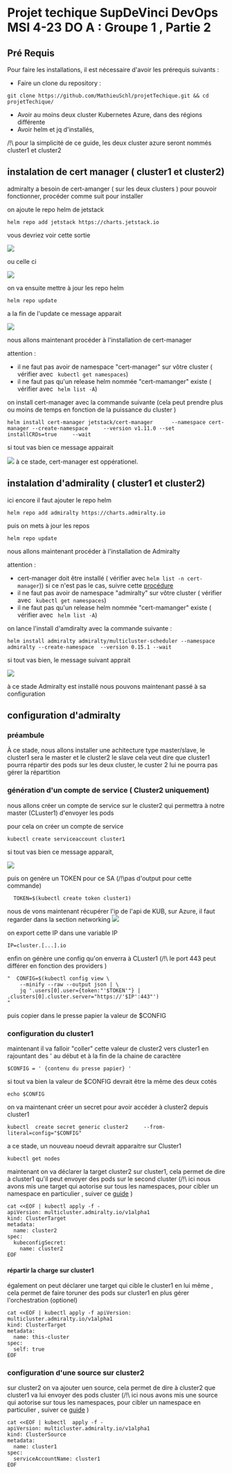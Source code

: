# Projet techique SupDeVinci DevOps MSI 4-23 DO A : Groupe 1 , Partie 2 

## Pré Requis 

Pour faire les installations, il est nécessaire d'avoir les prérequis suivants :

- Faire un clone du repository :
```
git clone https://github.com/MathieuSchl/projetTechique.git && cd projetTechique/
```
- Avoir au moins deux  cluster Kubernetes Azure, dans des régions différente   
- Avoir helm et jq d'installés, 

/!\ pour la simplicité de ce guide, les deux cluster azure seront nommés cluster1 et cluster2


## instalation de cert manager  ( cluster1 et cluster2)
admiralty a besoin de cert-amanger ( sur les deux clusters ) pour pouvoir fonctionner, procéder comme suit pour installer 

on ajoute le repo helm de jetstack 
```
helm repo add jetstack https://charts.jetstack.io
```
vous devriez voir cette sortie 

![](img/Admiralty/Cert-manager/helm_add_repo.jpg)

ou celle ci 

![](img/Admiralty/Cert-manager/repo_exisiting.png)

on va ensuite mettre à jour les repo helm 
```
helm repo update
```

a la fin de l'update ce message apparait 

![](img/Admiralty/update_helm_repo.jpg)

nous allons maintenant procéder à l'installation  de cert-manager 

attention : 
- il ne faut pas avoir de namespace "cert-manager" sur vôtre cluster  ( vérifier avec ``` kubectl get namespaces```)
- il ne faut pas qu'un release helm nommée "cert-mamanger" existe  ( vérifier avec ``` helm list -A```)

on install cert-manager avec la commande suivante  (cela peut prendre plus ou moins de temps en fonction de la puissance du cluster )
```
helm install cert-manager jetstack/cert-manager      --namespace cert-manager --create-namespace     --version v1.11.0 --set installCRDs=true     --wait 
``` 
si tout vas bien ce message appairait

![](img/Admiralty/Cert-manager/notes.png)
à ce stade, cert-manager est oppérationel.


## instalation d'admirality ( cluster1 et cluster2)

ici encore il faut ajouter le repo helm 
```
helm repo add admiralty https://charts.admiralty.io
```
puis on mets à jour les repos

```
helm repo update
```


nous allons maintenant procéder à l'installation  de Admiralty 

attention : 
- cert-manager doit être installé (  vérifier avec ``` helm list -n cert-manager ```)) si ce n'est pas le cas, suivre cette [procédure](#instalation-de-cert-manager--cluster1-et-cluster2)  
- il ne faut pas avoir de namespace "admiralty" sur vôtre cluster  ( vérifier avec ``` kubectl get namespaces```)
- il ne faut pas qu'un release helm nommée "cert-mamanger" existe  ( vérifier avec ``` helm list -A```)

on lance  l'install d'amdiralty avec la commande suivante :
```
helm install admiralty admiralty/multicluster-scheduler --namespace admiralty --create-namespace  --version 0.15.1 --wait 
```
si tout vas bien, le message suivant apprait 

![](img/Admiralty/notes.png)

à ce stade Admiralty est installé  nous pouvons maintenant passé à sa configuration 


## configuration d'admiralty 
### préambule 
À ce stade, nous  allons installer une achitecture type master/slave, le cluster1 sera le master  et le cluster2 le slave
cela veut dire que cluster1 pourra répartir des pods sur les deux cluster, le custer 2 lui ne pourra pas gérer la répartition

### génération d'un compte  de service  ( Cluster2 uniquement)

nous allons créer un compte de service sur le cluster2 qui permettra à notre master (CLuster1) d'envoyer les pods 

pour cela on créer un compte de service  
```
kubectl create serviceaccount cluster1
```
si tout vas bien ce message apparait, 

![](img/Admiralty/SA_Cluster2.png)

puis on genère un TOKEN pour ce SA  (/!\\pas d'output pour cette commande)
```
  TOKEN=$(kubectl create token cluster1)
```
nous de vons maintenant récupérer l'ip de l'api de KUB, sur Azure, il faut regarder dans la section networking 
![](img/Admiralty/ip.png)

on export cette IP dans une variable IP 
```
IP=cluster.[...].io
```
enfin on génère une config qu'on enverra à CLuster1  (/!\\ le port 443 peut différer en fonction des providers )
```
"  CONFIG=$(kubectl config view \
    --minify --raw --output json | \
    jq '.users[0].user={token:"'$TOKEN'"} | .clusters[0].cluster.server="https://'$IP':443"')
"
```

puis copier dans le presse papier la  valeur de $CONFIG
### configuration du cluster1 
maintenant il va falloir "coller" cette valeur de cluster2 vers cluster1  en rajountant des ' au début et à la fin de la chaine de caractère 

```
$CONFIG = ' {contenu du presse papier} '
```

si tout va bien la valeur de $CONFIG devrait être la même des deux cotés 
```
echo $CONFIG
```

on va maintenant créer un secret pour avoir accéder à cluster2 depuis cluster1 
```
kubectl  create secret generic cluster2     --from-literal=config="$CONFIG"
```
a ce stade,   un nouveau noeud devrait apparaitre sur  Cluster1 

```
kubectl get nodes 
```

maintenant on va déclarer la target  cluster2 sur cluster1, cela permet de  dire à cluster1  qu'il peut envoyer des pods sur le second cluster (/!\\ ici nous avons mis une target qui aotorise sur tous les namespaces, pour cibler un namespace en particulier , suiver ce [guide](https://admiralty.io/docs/operator_guide/scheduling) )
```
cat <<EOF | kubectl apply -f -
apiVersion: multicluster.admiralty.io/v1alpha1
kind: ClusterTarget
metadata:
  name: cluster2
spec:
  kubeconfigSecret:
    name: cluster2
EOF
```


####  répartir la charge sur  cluster1

également on peut déclarer une target  qui  cible le cluster1 en lui même , cela permet de faire toruner des pods sur cluster1 en plus gérer l'orchestration (optionel)
```
cat <<EOF | kubectl apply -f apiVersion: multicluster.admiralty.io/v1alpha1
kind: ClusterTarget
metadata:
  name: this-cluster
spec:
  self: true 
EOF
```


### configuration d'une source  sur cluster2 
sur cluster2 on va ajouter uen source, cela permet de dire à cluster2 que cluster1 va lui envoyer des pods 
cluster (/!\\ ici nous avons mis une source qui aotorise sur tous les namespaces, pour cibler un namespace en particulier , suiver ce [guide](https://admiralty.io/docs/operator_guide/scheduling) )
```
cat <<EOF | kubectl  apply -f -
apiVersion: multicluster.admiralty.io/v1alpha1
kind: ClusterSource
metadata:
  name: cluster1
spec:
  serviceAccountName: cluster1
EOF
```